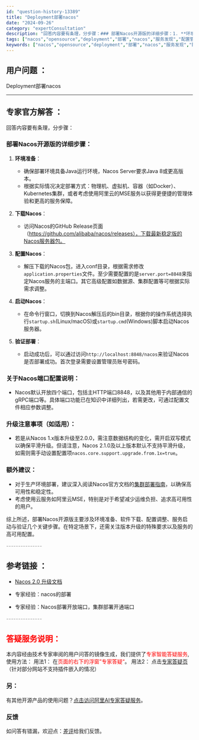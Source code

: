 ```yaml
---
id: "question-history-13389"
title: "Deployment部署nacos"
date: "2024-09-26"
category: "expertConsultation"
description: "回答内容要有条理，分步骤：### 部署Nacos开源版的详细步骤：1. **环境准备**：   - 确保部署环境具备Java运行环境，Nacos Server要求Java 8或更高版本。   - 根据实际情况决定部署方式：物理机、虚拟机、容器（如Docker）、Kubernetes集群，或者考虑使用"
tags: ["nacos","opensource","deployment","部署","nacos","服务发现","配置管理"]
keywords: ["nacos","opensource","deployment","部署","nacos","服务发现","配置管理"]
---
```


## 用户问题 ： 
 Deployment部署nacos  

---------------
## 专家官方解答 ：

回答内容要有条理，分步骤：

### 部署Nacos开源版的详细步骤：

1. **环境准备**：
   - 确保部署环境具备Java运行环境，Nacos Server要求Java 8或更高版本。
   - 根据实际情况决定部署方式：物理机、虚拟机、容器（如Docker）、Kubernetes集群，或者考虑使用阿里云的MSE服务以获得更便捷的管理体验和更高的服务保障。

2. **下载Nacos**：
   - 访问Nacos的GitHub Release页面（https://github.com/alibaba/nacos/releases），下载最新稳定版的Nacos服务器包。

3. **配置Nacos**：
   - 解压下载的Nacos包，进入conf目录，根据需求修改`application.properties`文件。至少需要配置的是`server.port=8848`来指定Nacos服务的主端口。其它高级配置如数据源、集群配置等可根据实际需求调整。

4. **启动Nacos**：
   - 在命令行窗口，切换到Nacos解压后的bin目录，根据你的操作系统选择执行`startup.sh`(Linux/macOS)或`startup.cmd`(Windows)脚本启动Nacos服务器。

5. **验证部署**：
   - 启动成功后，可以通过访问`http://localhost:8848/nacos`来验证Nacos是否部署成功。首次登录需要设置管理员账号密码。

### 关于Nacos端口配置说明：
- Nacos默认开放四个端口，包括主HTTP端口8848，以及其他用于内部通信的gRPC端口等。具体端口功能已在知识中详细列出，若需更改，可通过配置文件相应参数调整。

### 升级注意事项（如适用）：
- 若是从Nacos 1.x版本升级至2.0.0，需注意数据结构的变化，需开启双写模式以确保平滑升级。但请注意，Nacos 2.1.0及以上版本默认不支持平滑升级，如需则需手动设置配置项`nacos.core.support.upgrade.from.1x=true`。

### 额外建议：
- 对于生产环境部署，建议深入阅读Nacos官方文档的[集群部署指南](https://nacos.io/docs/latest/guide/admin/cluster-mode-quick-start/)，以确保高可用性和稳定性。
- 考虑使用云服务如阿里云MSE，特别是对于希望减少运维负担、追求高可用性的用户。

综上所述，部署Nacos开源版主要涉及环境准备、软件下载、配置调整、服务启动与验证几个关键步骤。在特定场景下，还需关注版本升级的特殊要求以及服务的高可用配置。


<font color="#949494">---------------</font> 


## 参考链接 ：

* [Nacos 2.0 升级文档](https://nacos.io/docs/latest/upgrading/200-upgrading)
 
 * 专家经验：nacos的部署 
 
 * 专家经验：Nacos部署开放端口，集群部署开通端口 


 <font color="#949494">---------------</font> 
 


## <font color="#FF0000">答疑服务说明：</font> 

本内容经由技术专家审阅的用户问答的镜像生成，我们提供了<font color="#FF0000">专家智能答疑服务</font>,使用方法：
用法1： 在<font color="#FF0000">页面的右下的浮窗”专家答疑“</font>。
用法2： 点击[专家答疑页](https://answer.opensource.alibaba.com/docs/intro)（针对部分网站不支持插件嵌入的情况）
### 另：


有其他开源产品的使用问题？[点击访问阿里AI专家答疑服务](https://answer.opensource.alibaba.com/docs/intro)。
### 反馈
如问答有错漏，欢迎点：[差评](https://ai.nacos.io/user/feedbackByEnhancerGradePOJOID?enhancerGradePOJOId=15999)给我们反馈。
